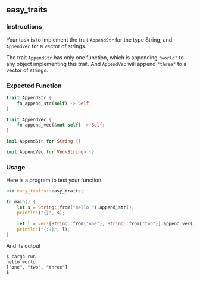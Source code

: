 ## easy_traits

### Instructions

Your task is to implement the trait `AppendStr` for the type String, and `AppendVec` for a vector of strings.

The trait `AppendStr` has only one function, which is appending `"world"` to any object implementing this trait.
And `AppendVec` will append `"three"` to a vector of strings.

### Expected Function

```rust
trait AppendStr {
    fn append_str(self) -> Self;
}

trait AppendVec {
    fn append_vec(&mut self) -> Self;
}

impl AppendStr for String {}

impl AppendVec for Vec<String> {}
```

### Usage

Here is a program to test your function.

```rust
use easy_traits::easy_traits;

fn main() {
    let s = String::from("hello ").append_str();
    println!("{}", s);

    let l = vec![String::from("one"), String::from("two")].append_vec();
    println!("{:?}", l);
}
```

And its output

```console
$ cargo run
hello world
["one", "two", "three"]
$
```
